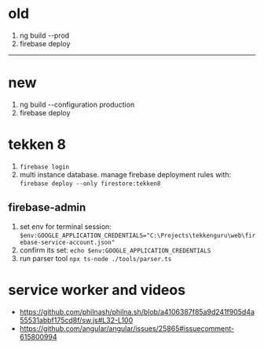 # old
1. ng build --prod
1. firebase deploy
---
# new
1. ng build --configuration production
1. firebase deploy


# tekken 8
1. `firebase login`
1. multi instance database. manage firebase deployment rules with: `firebase deploy --only firestore:tekken8`
## firebase-admin
1. set env for terminal session: `$env:GOOGLE_APPLICATION_CREDENTIALS="C:\Projects\tekkenguru\web\firebase-service-account.json"`
1. confirm its set: `echo $env:GOOGLE_APPLICATION_CREDENTIALS`
1. run parser tool `npx ts-node ./tools/parser.ts`


# service worker and videos
- https://github.com/philnash/philna.sh/blob/a4106387f85a9d241f905d4a55531abbf175cd8f/sw.js#L32-L100
- https://github.com/angular/angular/issues/25865#issuecomment-615800994
